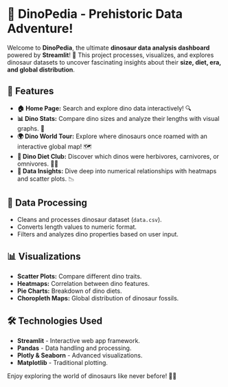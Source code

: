 # 🦖 DinoPedia - Prehistoric Data Adventure!  

Welcome to **DinoPedia**, the ultimate **dinosaur data analysis dashboard** powered by **Streamlit**! 🚀 This project processes, visualizes, and explores dinosaur datasets to uncover fascinating insights about their **size, diet, era, and global distribution**.

## 📌 Features
- **🏠 Home Page:** Search and explore dino data interactively! 🔍
- **📊 Dino Stats:** Compare dino sizes and analyze their lengths with visual graphs. 📏
- **🌍 Dino World Tour:** Explore where dinosaurs once roamed with an interactive global map! 🗺️
- **🍕 Dino Diet Club:** Discover which dinos were herbivores, carnivores, or omnivores. 🍗🥦
- **📌 Data Insights:** Dive deep into numerical relationships with heatmaps and scatter plots. 📉


## 🦕 Data Processing
- Cleans and processes dinosaur dataset (`data.csv`).
- Converts length values to numeric format.
- Filters and analyzes dino properties based on user input.

## 📊 Visualizations
- **Scatter Plots:** Compare different dino traits.
- **Heatmaps:** Correlation between dino features.
- **Pie Charts:** Breakdown of dino diets.
- **Choropleth Maps:** Global distribution of dinosaur fossils.

## 🛠️ Technologies Used
- **Streamlit** - Interactive web app framework.
- **Pandas** - Data handling and processing.
- **Plotly & Seaborn** - Advanced visualizations.
- **Matplotlib** - Traditional plotting.

Enjoy exploring the world of dinosaurs like never before! 🚀🦖

